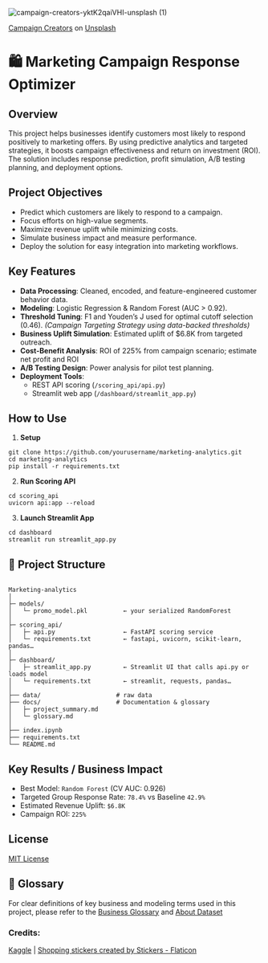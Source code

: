![campaign-creators-yktK2qaiVHI-unsplash (1)](https://github.com/user-attachments/assets/6e0c6b0e-a191-4f97-b66f-f779f216fdd2)

<a href="https://unsplash.com/@campaign_creators?utm_content=creditCopyText&utm_medium=referral&utm_source=unsplash">Campaign Creators</a> on <a href="https://unsplash.com/photos/white-printing-paper-with-marketing-strategy-text-yktK2qaiVHI?utm_content=creditCopyText&utm_medium=referral&utm_source=unsplash">Unsplash</a>

# 🛍 Marketing Campaign Response Optimizer

## Overview
This project helps businesses identify customers most likely to respond positively to marketing offers. By using predictive analytics and targeted strategies, it boosts campaign effectiveness and return on investment (ROI). The solution includes response prediction, profit simulation, A/B testing planning, and deployment options.

## Project Objectives

- Predict which customers are likely to respond to a campaign.
- Focus efforts on high-value segments.
- Maximize revenue uplift while minimizing costs.
- Simulate business impact and measure performance.
- Deploy the solution for easy integration into marketing workflows.

## Key Features

- **Data Processing**: Cleaned, encoded, and feature-engineered customer behavior data.
- **Modeling**: Logistic Regression & Random Forest (AUC > 0.92).
- **Threshold Tuning**: F1 and Youden’s J used for optimal cutoff selection (0.46). _(Campaign Targeting Strategy using data-backed thresholds)_
- **Business Uplift Simulation**: Estimated uplift of $6.8K from targeted outreach.
- **Cost-Benefit Analysis**: ROI of 225% from campaign scenario; estimate net profit and ROI
- **A/B Testing Design**: Power analysis for pilot test planning.
- **Deployment Tools**:
    - REST API scoring (`/scoring_api/api.py`)
    - Streamlit web app (`/dashboard/streamlit_app.py`)

## How to Use

1. **Setup**

```text
git clone https://github.com/yourusername/marketing-analytics.git
cd marketing-analytics
pip install -r requirements.txt
```

2. **Run Scoring API**

```text
cd scoring_api
uvicorn api:app --reload
```

3. **Launch Streamlit App**

```text
cd dashboard
streamlit run streamlit_app.py
```

## 📁 Project Structure

```text

Marketing-analytics
│
├─ models/
│   └─ promo_model.pkl          ← your serialized RandomForest
│
├─ scoring_api/
│   ├─ api.py                   ← FastAPI scoring service
│   └─ requirements.txt         ← fastapi, uvicorn, scikit‑learn, pandas…
│
├─ dashboard/
│   ├─ streamlit_app.py         ← Streamlit UI that calls api.py or loads model
│   └─ requirements.txt         ← streamlit, requests, pandas…
│
├── data/                     # raw data
├── docs/                     # Documentation & glossary
│   ├─ project_summary.md
│   └─ glossary.md
│
├── index.ipynb
├── requirements.txt
└── README.md    
```

## Key Results / Business Impact

- Best Model: `Random Forest` (CV AUC: 0.926)
- Targeted Group Response Rate: `78.4%` vs Baseline `42.9%`
- Estimated Revenue Uplift: `$6.8K`
- Campaign ROI: `225%`

## License

[MIT License](LICENSE)

## 📘 Glossary

For clear definitions of key business and modeling terms used in this project, please refer to the [Business Glossary](./docs/glossary.md) and [About Dataset](./docs/data_description.md)

### Credits: 
[Kaggle](https://www.kaggle.com/datasets/zeesolver/consumer-behavior-and-shopping-habits-dataset) | 
<a href="https://www.flaticon.com/free-stickers/shopping" title="shopping stickers">Shopping stickers created by Stickers - Flaticon</a>
